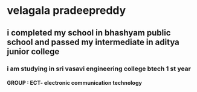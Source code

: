 # velagala pradeepreddy
## i completed my school in bhashyam public school and passed my intermediate in aditya junior college 
### i am studying in sri vasavi engineering college btech 1 st year 
#### GROUP : ECT- electronic communication technology
